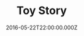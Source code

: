 ---
title: "Toy Story"
year: 1995
date: 2016-05-22T22:00:00.000Z
permalink: /almanac/movies/2016-05-22-toy-story/index.html
rating: 3
tmdbid: 862
---